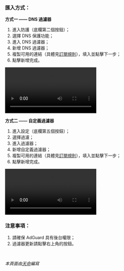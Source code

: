 ### 匯入方式：

**方式一 —— DNS 過濾器**

1. 進入防護（底欄第二個按鈕）；
2. 選擇 DNS 保護功能；
3. 進入 DNS 過濾器；
4. 新增 DNS 過濾器；
5. 複製可用的連結（具體見[訂閱規則](https://awavenue.top/Sub.html)），填入並點擊下一步；
6. 點擊新增完成。

<video controls>
  <source src="https://dlink.host/sharepoint/aHR0cHM6Ly94aWFmZW5nLW15LnNoYXJlcG9pbnQuY29tLzp2Oi9nL3BlcnNvbmFsL2FsZXhpYXF4aWFfeGlhZmVuZ19vbm1pY3Jvc29mdF9jb20vRWFzMW0yRXVVMVZQcWtrVUdIdU1tRGdCdTN2ZlRlbnR4SmZscjlPQ085Snk3Zz9uYXY9ZXlKeVpXWmxjbkpoYkVsdVptOGlPbnNpY21WbVpYSnlZV3hCY0hBaU9pSlBibVZFY21sMlpVWnZja0oxYzJsdVpYTnpJaXdpY21WbVpYSnlZV3hCY0hCUWJHRjBabTl5YlNJNklsZGxZaUlzSW5KbFptVnljbUZzVFc5a1pTSTZJblpwWlhjaUxDSnlaV1psY25KaGJGWnBaWGNpT2lKTmVVWnBiR1Z6VEdsdWEwTnZjSGtpZlgwJmU9TWI3S3gx.mp4" type="video/mp4">
  您的瀏覽器不支援影片播放。
</video>

**方式二 —— 自定義過濾器**

1. 進入設定（底欄第五個按鈕）；
2. 選擇過濾；
3. 進入過濾器；
4. 新增自定義過濾器；
5. 複製可用的連結（具體見[訂閱規則](https://awavenue.top/Sub.html)），填入並點擊下一步；
6. 點擊新增完成。

<video controls>
  <source src="https://dlink.host/sharepoint/aHR0cHM6Ly94aWFmZW5nLW15LnNoYXJlcG9pbnQuY29tLzp2Oi9nL3BlcnNvbmFsL2FsZXhpYXF4aWFfeGlhZmVuZ19vbm1pY3Jvc29mdF9jb20vRWE0cDg4OWwwNHBHbnpjOElKMldnSGNCS19Nd0hBRWdLSEhueFdqTjhKUWV5Zz9uYXY9ZXlKeVpXWmxjbkpoYkVsdVptOGlPbnNpY21WbVpYSnlZV3hCY0hBaU9pSlBibVZFY21sMlpVWnZja0oxYzJsdVpYTnpJaXdpY21WbVpYSnlZV3hCY0hCUWJHRjBabTl5YlNJNklsZGxZaUlzSW5KbFptVnljbUZzVFc5a1pTSTZJblpwWlhjaUxDSnlaV1psY25KaGJGWnBaWGNpT2lKTmVVWnBiR1Z6VEdsdWEwTnZjSGtpZlgwJmU9TGg1M08w.mp4" type="video/mp4">
  您的瀏覽器不支援影片播放。
</video>

### 注意事項：

1. 請確保 AdGuard 具有後台權限；
2. 過濾器更新請點擊右上角的按鈕。

<br />

*本頁面由[天命](https://t.me/tmbyml)編寫*